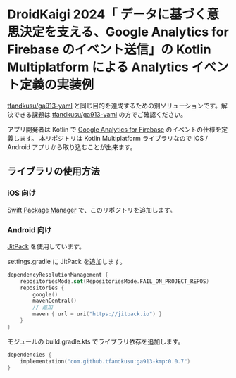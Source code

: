 # DroidKaigi 2024「 データに基づく意思決定を支える、Google Analytics for Firebase のイベント送信」の Kotlin Multiplatform による Analytics イベント定義の実装例

[tfandkusu/ga913-yaml](https://github.com/tfandkusu/ga913-yaml) と同じ目的を達成するための別ソリューションです。解決できる課題は [tfandkusu/ga913-yaml](https://github.com/tfandkusu/ga913-yaml) の方でご確認ください。

アプリ開発者は Kotlin で [Google Analytics for Firebase](https://firebase.google.com/docs/analytics) のイベントの仕様を定義します。
本リポジトリは Kotlin Multiplatform ライブラリなので iOS / Android アプリから取り込むことが出来ます。

## ライブラリの使用方法

### iOS 向け

[Swift Package Manager](https://developer.apple.com/documentation/xcode/adding-package-dependencies-to-your-app) で、このリポジトリを追加します。

### Android 向け

[JitPack](https://jitpack.io/) を使用しています。

settings.gradle に JitPack を追加します。

```settings.gradle.kts
dependencyResolutionManagement {
    repositoriesMode.set(RepositoriesMode.FAIL_ON_PROJECT_REPOS)
    repositories {
        google()
        mavenCentral()
        // 追加
        maven { url = uri("https://jitpack.io") }
    }
}
```

モジュールの build.gradle.kts でライブラリ依存を追加します。

```app/build.gradle.kts
dependencies {
    implementation("com.github.tfandkusu:ga913-kmp:0.0.7")
}
```
